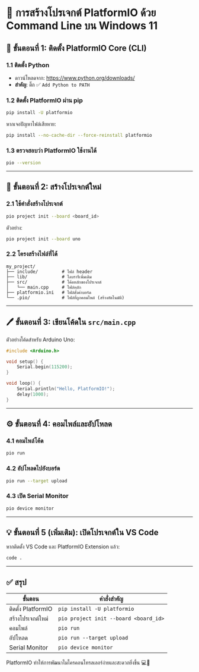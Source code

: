 # 🔧 การสร้างโปรเจกต์ PlatformIO ด้วย Command Line บน Windows 11

## 🧩 ขั้นตอนที่ 1: ติดตั้ง PlatformIO Core (CLI)

### 1.1 ติดตั้ง Python
- ดาวน์โหลดจาก: https://www.python.org/downloads/
- **สำคัญ**: ติ๊ก ✅ `Add Python to PATH`

### 1.2 ติดตั้ง PlatformIO ผ่าน pip
```sh
pip install -U platformio
```
หากเจอปัญหาไฟล์เสียหาย:
```sh
pip install --no-cache-dir --force-reinstall platformio
```

### 1.3 ตรวจสอบว่า PlatformIO ใช้งานได้
```sh
pio --version
```

---

## 📁 ขั้นตอนที่ 2: สร้างโปรเจกต์ใหม่

### 2.1 ใช้คำสั่งสร้างโปรเจกต์
```sh
pio project init --board <board_id>
```
ตัวอย่าง:
```sh
pio project init --board uno
```

### 2.2 โครงสร้างไฟล์ที่ได้
```
my_project/
├── include/         # ไฟล์ header
├── lib/             # ไลบรารีเพิ่มเติม
├── src/             # โค้ดหลักของโปรเจกต์
│   └── main.cpp     # ไฟล์หลัก
├── platformio.ini   # ไฟล์ตั้งค่าบอร์ด
└── .pio/            # ไฟล์ที่ถูกคอมไพล์ (สร้างอัตโนมัติ)
```

---

## 🖊️ ขั้นตอนที่ 3: เขียนโค้ดใน `src/main.cpp`

ตัวอย่างโค้ดสำหรับ Arduino Uno:
```cpp
#include <Arduino.h>

void setup() {
    Serial.begin(115200);
}

void loop() {
    Serial.println("Hello, PlatformIO!");
    delay(1000);
}
```

---

## ⚙️ ขั้นตอนที่ 4: คอมไพล์และอัปโหลด

### 4.1 คอมไพล์โค้ด
```sh
pio run
```

### 4.2 อัปโหลดไปยังบอร์ด
```sh
pio run --target upload
```

### 4.3 เปิด Serial Monitor
```sh
pio device monitor
```

---

## 💡 ขั้นตอนที่ 5 (เพิ่มเติม): เปิดโปรเจกต์ใน VS Code

หากติดตั้ง VS Code และ PlatformIO Extension แล้ว:
```sh
code .
```

---

## ✅ สรุป

| ขั้นตอน | คำสั่งสำคัญ |
|--------|--------------|
| ติดตั้ง PlatformIO | `pip install -U platformio` |
| สร้างโปรเจกต์ใหม่ | `pio project init --board <board_id>` |
| คอมไพล์ | `pio run` |
| อัปโหลด | `pio run --target upload` |
| Serial Monitor | `pio device monitor` |

PlatformIO ทำให้การพัฒนาไมโครคอนโทรลเลอร์ง่ายและสะดวกยิ่งขึ้น 💻🔌